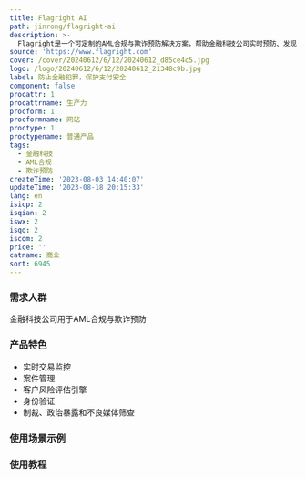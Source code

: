 ```yaml
---
title: Flagright AI
path: jinrong/flagright-ai
description: >-
  Flagright是一个可定制的AML合规与欺诈预防解决方案，帮助金融科技公司实时预防、发现和管理可疑和恶意活动。它提供了一个无代码后台的API优先平台，用于集中管理AML合规与欺诈操作，包括实时交易监控、案件管理、客户风险评估引擎、身份验证和制裁、政治暴露和不良媒体筛查等功能。
source: 'https://www.flagright.com'
cover: /cover/20240612/6/12/20240612_d85ce4c5.jpg
logo: /logo/20240612/6/12/20240612_21348c9b.jpg
label: 防止金融犯罪，保护支付安全
component: false
procattr: 1
procattrname: 生产力
procform: 1
procformname: 网站
proctype: 1
proctypename: 普通产品
tags:
  - 金融科技
  - AML合规
  - 欺诈预防
createTime: '2023-08-03 14:40:07'
updateTime: '2023-08-18 20:15:33'
lang: en
isicp: 2
isqian: 2
iswx: 2
isqq: 2
iscom: 2
price: ''
catname: 商业
sort: 6945
---
```




### 需求人群
金融科技公司用于AML合规与欺诈预防

### 产品特色
- 实时交易监控
- 案件管理
- 客户风险评估引擎
- 身份验证
- 制裁、政治暴露和不良媒体筛查

### 使用场景示例


### 使用教程


  
